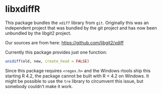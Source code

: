 libxdiffR
================

This package bundles the `xdiff` library from `git`. Originally this was
an independent project that was bundled by the git project and has now
been unbundled by the libgit2 project.

Our sources are from here: <https://github.com/libgit2/xdiff>

Currently this package provides just one function:

``` r
unidiff(old, new, create_head = FALSE)
```

Since this package requires `<regex.h>` and the Windows rtools ship this
starting R 4.2, the package cannot be built with R \< 4.2 on Windows. It
might be possible to use the `tre` library to circumvent this issue, but
somebody couldn’t make it work.
